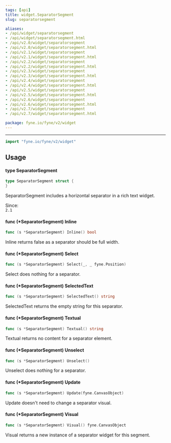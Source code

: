 ```yaml
---
tags: [api]
title: widget.SeparatorSegment
slug: separatorsegment

aliases:
- /api/widget/separatorsegment
- /api/widget/separatorsegment.html
- /api/v2.0/widget/separatorsegment
- /api/v2.0/widget/separatorsegment.html
- /api/v2.1/widget/separatorsegment
- /api/v2.1/widget/separatorsegment.html
- /api/v2.2/widget/separatorsegment
- /api/v2.2/widget/separatorsegment.html
- /api/v2.3/widget/separatorsegment
- /api/v2.3/widget/separatorsegment.html
- /api/v2.4/widget/separatorsegment
- /api/v2.4/widget/separatorsegment.html
- /api/v2.5/widget/separatorsegment
- /api/v2.5/widget/separatorsegment.html
- /api/v2.6/widget/separatorsegment
- /api/v2.6/widget/separatorsegment.html
- /api/v2.7/widget/separatorsegment
- /api/v2.7/widget/separatorsegment.html

package: fyne.io/fyne/v2/widget
---
```



---
```go
import "fyne.io/fyne/v2/widget"
```

## Usage

#### type SeparatorSegment

```go
type SeparatorSegment struct {
}
```

SeparatorSegment includes a horizontal separator in a rich text widget.


<div class="since">Since: <code>
2.1</code></div>

#### func (*SeparatorSegment) Inline

```go
func (s *SeparatorSegment) Inline() bool
```
Inline returns false as a separator should be full width.

#### func (*SeparatorSegment) Select

```go
func (s *SeparatorSegment) Select(_, _ fyne.Position)
```
Select does nothing for a separator.

#### func (*SeparatorSegment) SelectedText

```go
func (s *SeparatorSegment) SelectedText() string
```
SelectedText returns the empty string for this separator.

#### func (*SeparatorSegment) Textual

```go
func (s *SeparatorSegment) Textual() string
```
Textual returns no content for a separator element.

#### func (*SeparatorSegment) Unselect

```go
func (s *SeparatorSegment) Unselect()
```
Unselect does nothing for a separator.

#### func (*SeparatorSegment) Update

```go
func (s *SeparatorSegment) Update(fyne.CanvasObject)
```
Update doesn't need to change a separator visual.

#### func (*SeparatorSegment) Visual

```go
func (s *SeparatorSegment) Visual() fyne.CanvasObject
```
Visual returns a new instance of a separator widget for this segment.
